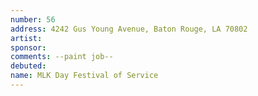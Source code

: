 ```yaml
---
number: 56
address: 4242 Gus Young Avenue, Baton Rouge, LA 70802
artist:
sponsor:
comments: --paint job--
debuted:
name: MLK Day Festival of Service
---
```


